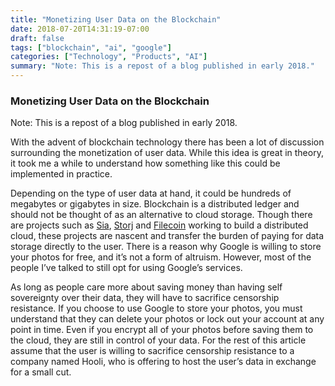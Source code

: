```yaml
---
title: "Monetizing User Data on the Blockchain"
date: 2018-07-20T14:31:19-07:00
draft: false
tags: ["blockchain", "ai", "google"]
categories: ["Technology", "Products", "AI"]
summary: "Note: This is a repost of a blog published in early 2018."
---
```


### Monetizing User Data on the Blockchain

Note: This is a repost of a blog published in early 2018.

With the advent of blockchain technology there has been a lot of discussion surrounding the monetization of user data. While this idea is great in theory, it took me a while to understand how something like this could be implemented in practice.

Depending on the type of user data at hand, it could be hundreds of megabytes or gigabytes in size. Blockchain is a distributed ledger and should not be thought of as an alternative to cloud storage. Though there are projects such as [Sia](https://sia.tech/), [Storj](https://storj.io/) and [Filecoin](https://filecoin.io/) working to build a distributed cloud, these projects are nascent and transfer the burden of paying for data storage directly to the user. There is a reason why Google is willing to store your photos for free, and it’s not a form of altruism. However, most of the people I’ve talked to still opt for using Google’s services.

As long as people care more about saving money than having self sovereignty over their data, they will have to sacrifice censorship resistance. If you choose to use Google to store your photos, you must understand that they can delete your photos or lock out your account at any point in time. Even if you encrypt all of your photos before saving them to the cloud, they are still in control of your data. For the rest of this article assume that the user is willing to sacrifice censorship resistance to a company named Hooli, who is offering to host the user’s data in exchange for a small cut.
